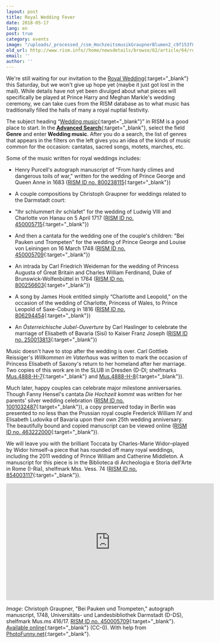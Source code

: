 ```yaml
---
layout: post
title: Royal Wedding Fever
date: 2018-05-17
lang: en
post: true
category: events
image: "/uploads/_processed_/csm_HochzeitsmusikGraupnerBlumen2_c9f153f89b.jpg"
old_url: http://www.rism.info//home/newsdetails/browse/62/article/64/royal-wedding-fever.html
email: ''
author: ''
---
```



We're still waiting for our invitation to the [Royal Wedding](https://www.royal.uk/royalwedding){:target="_blank"} this Saturday, but we won't give up hope yet (maybe it just got lost in the mail). While details have not yet been divulged about what pieces will specifically be played at Prince Harry and Meghan Markle's wedding ceremony, we can take cues from the RISM database as to what music has traditionally filled the halls of many a royal nuptial festivity.

The subject heading “[Wedding music](https://opac.rism.info/search?View=rism&subject=Wedding+music&Language=en){:target="_blank"}” in RISM is a good place to start. In the [**Advanced Search**](https://opac.rism.info/metaopac/start.do?View=rism&SearchType=2&Language=en){:target="_blank"}, select the field **Genre** and enter **Wedding music**. After you do a search, the list of genres that appears in the filters on the left gives you an idea of the kinds of music common for the occasion: cantatas, sacred songs, motets, marches, etc.

Some of the music written for royal weddings includes:

- Henry Purcell's autograph manuscript of "From hardy climes and dangerous toils of war," written for the wedding of Prince George and Queen Anne in 1683 ([RISM ID no. 800238115](https://opac.rism.info/search?id=800238115&Language=en){:target="_blank"})
- A couple compositions by Christoph Graupner for weddings related to the Darmstadt court:
- "Ihr schlummert ihr schlafet" for the wedding of Ludwig VIII and Charlotte von Hanau on 5 April 1717 ([RISM ID no. 450005715](https://opac.rism.info/search?id=450005715&Language=en){:target="_blank"})
- And then a cantata for the wedding one of the couple's children: "Bei Pauken und Trompeten" for the wedding of Prince George and Louise von Leiningen on 16 March 1748 ([RISM ID no. 450005709](https://opac.rism.info/search?id=450005709&Language=en){:target="_blank"})

- An intrada by Carl Friedrich Weideman for the wedding of Princess Augusta of Great Britain and Charles William Ferdinand, Duke of Brunswick-Wolfenbüttel in 1764 ([RISM ID no. 800256603](https://opac.rism.info/search?id=800256603&Language=en){:target="_blank"})
- A song by James Hook entitled simply “Charlotte and Leopold,” on the occasion of the wedding of Charlotte, Princess of Wales, to Prince Leopold of Saxe-Coburg in 1816 ([RISM ID no. 806294454](https://opac.rism.info/search?id=806294454&Language=en){:target="_blank"})
- An _Österreichische Jubel-Ouverture_ by Carl Haslinger to celebrate the marriage of Elisabeth of Bavaria (Sisi) to Kaiser Franz Joseph ([RISM ID no. 250013813](https://opac.rism.info/search?id=250013813&Language=en){:target="_blank"})



Music doesn't have to stop after the wedding is over. Carl Gottlieb Reissiger's _Willkommen im Vaterhaus_ was written to mark the occasion of Princess Elisabeth of Saxony's return to her homeland after her marriage. Two copies of this work are in the SLUB in Dresden (D-Dl; shelfmarks [Mus.4888-H-7](https://opac.rism.info/search?id=211008738&Language=en){:target="_blank"} and [Mus.4888-H-8](https://opac.rism.info/search?id=211008812&Language=en){:target="_blank"}).

Much later, happy couples can celebrate major milestone anniversaries. Though Fanny Hensel's cantata _Die Hochzeit kommt_ was written for her parents' silver wedding celebration ([RISM ID no. 1001032487](https://opac.rism.info/search?id=1001032487&Language=en){:target="_blank"}), a copy preserved today in Berlin was presented to no less than the Prussian royal couple Frederick William IV and Elisabeth Ludovika of Bavaria upon their own 25th wedding anniversary. The beautifully bound and copied manuscript can be viewed online ([RISM ID no. 463222000](https://opac.rism.info/search?id=463222000&Language=en){:target="_blank"}).

We will leave you with the brilliant Toccata by Charles-Marie Widor–played by Widor himself–a piece that has rounded off many royal weddings, including the 2011 wedding of Prince William and Catherine Middleton. A manuscript for this piece is in the Biblioteca di Archeologia e Storia dell'Arte in Rome (I-Ria), shelfmark Mss. Vess. 74 ([RISM ID no. 854003117](https://opac.rism.info/search?id=854003117&Language=en){:target="_blank"}).

<iframe width="560" height="315" src="https://www.youtube.com/embed/J8vz1D_L_OE?start=15" frameborder="0" allow="autoplay; encrypted-media" allowfullscreen></iframe>







_Image_: Christoph Graupner, "Bei Pauken und Trompeten," autograph manuscript, 1748, Universitäts- und Landesbibliothek Darmstadt (D-DS), shelfmark Mus.ms 416/17. [RISM ID no. 450005709](https://opac.rism.info/search?id=450005709){:target="_blank"}. [Available online](http://tudigit.ulb.tu-darmstadt.de/show/Mus-Ms-416-17/0004){:target="_blank"} (CC-0). With help from [PhotoFunny.net](https://www.photofunny.net/out/615269829531550542){:target="_blank"}.



<script type="text/javascript">var switchTo5x=true;</script><script type="text/javascript" src="http://w.sharethis.com/button/buttons.js"></script><script type="text/javascript">stLight.options({publisher: "9b601438-1ce1-49d8-bfd7-9cff5df54c17", doNotHash: false, doNotCopy: false, hashAddressBar: false});</script>
